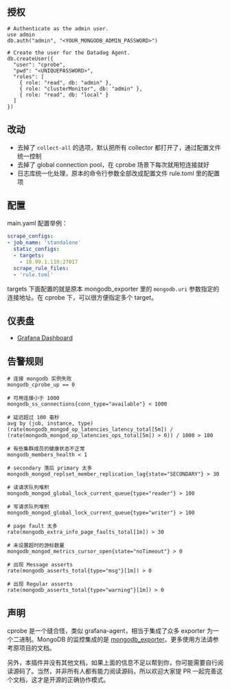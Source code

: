 ## 授权

```
# Authenticate as the admin user.
use admin
db.auth("admin", "<YOUR_MONGODB_ADMIN_PASSWORD>")

# Create the user for the Datadog Agent.
db.createUser({
  "user": "cprobe",
  "pwd": "<UNIQUEPASSWORD>",
  "roles": [
    { role: "read", db: "admin" },
    { role: "clusterMonitor", db: "admin" },
    { role: "read", db: "local" }
  ]
})
```

## 改动

- 去掉了 `collect-all` 的选项，默认把所有 collector 都打开了，通过配置文件统一控制
- 去掉了 global connection pool，在 cprobe 场景下每次就用短连接就好
- 日志库统一化处理，原本的命令行参数全部改成配置文件 rule.toml 里的配置项

## 配置

main.yaml 配置举例：

```yaml
scrape_configs:
- job_name: 'standalone'
  static_configs:
  - targets:
    - 10.99.1.110:27017
  scrape_rule_files:
  - 'rule.toml'
```

targets 下面配置的就是原本 mongodb_exporter 里的 `mongodb.uri` 参数指定的连接地址。在 cprobe 下，可以很方便指定多个 target。

## 仪表盘

- [Grafana Dashboard](./dash/grafana_mongodb_01.json)

## 告警规则

```
# 连接 mongodb 实例失败
mongodb_cprobe_up == 0

# 可用连接小于 1000
mongodb_ss_connections{conn_type="available"} < 1000

# 延迟超过 100 毫秒
avg by (job, instance, type) (rate(mongodb_mongod_op_latencies_latency_total[5m]) / (rate(mongodb_mongod_op_latencies_ops_total[5m]) > 0)) / 1000 > 100

# 有些集群成员的健康状态不正常
mongodb_members_health < 1

# secondary 落后 primary 太多
mongodb_mongod_replset_member_replication_lag{state="SECONDARY"} > 30

# 读请求队列堆积
mongodb_mongod_global_lock_current_queue{type="reader"} > 100

# 写请求队列堆积
mongodb_mongod_global_lock_current_queue{type="writer"} > 100

# page fault 太多
rate(mongodb_extra_info_page_faults_total[1m]) > 30

# 未设置超时的游标数量
mongodb_mongod_metrics_cursor_open{state="noTimeout"} > 0

# 出现 Message asserts
rate(mongodb_asserts_total{type="msg"}[1m]) > 0

# 出现 Regular asserts
rate(mongodb_asserts_total{type="warning"}[1m]) > 0
```

## 声明

cprobe 是一个缝合怪，类似 grafana-agent，相当于集成了众多 exporter 为一个二进制。MongoDB 的监控集成的是 [mongodb_exporter](https://github.com/percona/mongodb_exporter)。更多使用方法请参考原项目的文档。

另外，本插件并没有其他文档，如果上面的信息不足以帮到你，你可能需要自行阅读源码了。当然，并非所有人都有能力阅读源码，所以欢迎大家提 PR 一起完善这个文档，这才是开源的正确协作模式。
